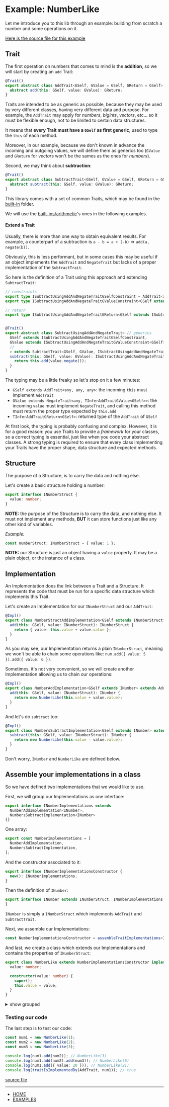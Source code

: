 # Example: NumberLike

Let me introduce you to this lib through an example: building from scratch a number and some operations on it.

[Here is the source file for this example](https://github.com/lifaon74/traits-v2-debug/blob/main/src/number-like/number-like.ts)

## Trait

The first operation on numbers that comes to mind is the **addition**, so we will start by creating an `add` Trait:

```ts
@Trait()
export abstract class AddTrait<GSelf, GValue = GSelf, GReturn = GSelf> {
  abstract add(this: GSelf, value: GValue): GReturn;
}
```

Traits are intended to be as generic as possible, because they may be used by very different classes, having very different data and purpose.
For example, the `AddTrait` may apply for *numbers*, *bigints*, *vectors*, etc...
so it must be flexible enough, not to be limited to certain data structures.

It means that **every Trait must have a `GSelf` as first generic**, used to type the `this` of each method.

Moreover, in our example, because we don't known in advance the incoming and outgoing values, we will define them as generics too
(`GValue` and `GReturn` for *vectors* won't be the sames as the ones for *numbers*).

Second, we may think about **subtraction**:

```ts
@Trait()
export abstract class SubtractTrait<GSelf, GValue = GSelf, GReturn = GSelf> {
  abstract subtract(this: GSelf, value: GValue): GReturn;
}
```

This library comes with a set of common Traits, which may be found in the [built-in](../../built-in) folder.

We will use the [built-ins/arithmetic](../../built-in/arithmetic)'s ones in the following examples.


#### Extend a Trait

Usually, there is more than one way to obtain equivalent results.
For example, a counterpart of a subtraction is `a - b = a + (-b)` => `add(a, negate(b))`.

Obviously, this is less performant, but in some cases this may be useful if an object implements the `AddTrait`
and `NegateTrait` but lacks of a proper implementation of the `SubtractTrait`.

So here is the definition of a Trait using this approach and extending `SubtractTrait`:

```ts
// constraints
export type ISubtractUsingAddAndNegateTraitGSelfConstraint = AddTrait<any, any, any>;
export type ISubtractUsingAddAndNegateTraitGValueConstraint<GSelf extends ISubtractUsingAddAndNegateTraitGSelfConstraint> = NegateTrait<any, TInferAddTraitGValue<GSelf>>;

// return
export type ISubtractUsingAddAndNegateTraitGReturn<GSelf extends ISubtractUsingAddAndNegateTraitGSelfConstraint> = TInferAddTraitGReturn<GSelf>;


@Trait()
export abstract class SubtractUsingAddAndNegateTrait< // generics
  GSelf extends ISubtractUsingAddAndNegateTraitGSelfConstraint,
  GValue extends ISubtractUsingAddAndNegateTraitGValueConstraint<GSelf>
  //
  > extends SubtractTrait<GSelf, GValue, ISubtractUsingAddAndNegateTraitGReturn<GSelf>> {
  subtract(this: GSelf, value: GValue): ISubtractUsingAddAndNegateTraitGReturn<GSelf> {
    return this.add(value.negate());
  }
}
```

The typing may be a little freaky so let's stop on it a few minutes:

- `GSelf extends AddTrait<any, any, any>`: the incoming `this` must implement `AddTrait`
- `GValue extends NegateTrait<any, TInferAddTraitGValue<GSelf>>`: the incoming `value` must implement `NegateTrait`,
and calling this method must return the proper type expected by `this.add`
- `TInferAddTraitGReturn<GSelf>`: returned type of the `AddTrait` of `GSelf`

At first look, the typing is probably confusing and complex.
However, it is for a good reason: you use Traits to provide a *framework* for your classes,
so a correct typing is essential, just like when you code your abstract classes.
A strong typing is required to ensure that every class implementing your Traits have the proper shape, data structure and expected methods.

## Structure

The purpose of a Structure, is to carry the data and nothing else.

Let's create a basic structure holding a number:

```ts
export interface INumberStruct {
  value: number;
}
```


**NOTE:** the purpose of the Structure is to carry the data, and nothing else. It must not implement any methods,
**BUT** it can store functions just like any other kind of variables.

*Example:*

```ts
const numberStruct: INumberStruct = { value: 1 };
```

**NOTE:** our Structure is just an object having a `value` property.
It may be a plain object, or the instance of a class.


## Implementation

An Implementation does the link between a Trait and a Structure.
It represents the code that must be run for a specific data structure which implements this Trait.

Let's create an Implementation for our `INumberStruct` and our `AddTrait`:

```ts
@Impl()
export class NumberStructAddImplementation<GSelf extends INumberStruct> extends AddTrait<GSelf, INumberStruct, INumberStruct> {
  add(this: GSelf, value: INumberStruct): INumberStruct {
    return { value: this.value + value.value };
  }
}
```

As you may see, our Implementation returns a plain `INumberStruct`, meaning we won't be able to chain some operations like:
`num.add({ value: 5 }).add({ value: 6 })`.

Sometimes, it's not very convenient, so we will create another Implementation allowing us to chain our operations:

```ts
@Impl()
export class NumberAddImplementation<GSelf extends INumber> extends AddTrait<GSelf, INumberStruct, INumber> {
  add(this: GSelf, value: INumberStruct): INumber {
    return new NumberLike(this.value + value.value);
  }
}
```

And let's do `subtract` too:

```ts
@Impl()
export class NumbersSubtractImplementation<GSelf extends INumber> extends SubtractTrait<GSelf, INumberStruct, INumber> {
  subtract(this: GSelf, value: INumberStruct): INumber {
    return new NumberLike(this.value - value.value);
  }
}
```

Don't worry, `INumber` and `NumberLike` are defined below.


## Assemble your implementations in a class

So we have defined two implementations that we would like to use.

First, we will group our Implementations as one interface:

```ts
export interface INumberImplementations extends
  NumberAddImplementation<INumber>,
  NumbersSubtractImplementation<INumber>
{}
```

One array:

```ts
export const NumberImplementations = [
  NumberAddImplementation,
  NumbersSubtractImplementation,
];
```

And the constructor associated to it:

```ts
export interface INumberImplementationsConstructor {
  new(): INumberImplementations;
}
```

Then the definition of `INumber`:

```ts
export interface INumber extends INumberStruct, INumberImplementations {
}
```

`INumber` is simply a `INumberStruct` which implements `AddTrait` and `SubtractTrait`.

Next, we assemble our Implementations:

```ts
const NumberImplementationsConstructor = assembleTraitImplementations<INumberImplementationsConstructor>(NumberImplementations);
```

And last, we create a class which extends our Implementations and contains the properties of `INumberStruct`:

```ts
export class NumberLike extends NumberImplementationsConstructor implements INumber {
  value: number;

  constructor(value: number) {
    super();
    this.value = value;
  }
}
```


<details>
<summary>show grouped</summary>
<p>

```ts
export interface INumberImplementations extends
  NumberAddImplementation<INumber>,
  NumbersSubtractImplementation<INumber>
{}

export const NumberImplementations = [
  NumberAddImplementation,
  NumbersSubtractImplementation,
];

export interface INumberImplementationsConstructor {
  new(): INumberImplementations;
}

export interface INumber extends INumberStruct, INumberImplementations {
}

const NumberImplementationsConstructor = AssembleTraitImplementations<INumberImplementationsConstructor>(NumberImplementations);

export class NumberLike extends NumberImplementationsConstructor implements INumber {
  value: number;

  constructor(value: number) {
    super();
    this.value = value;
  }
}
```

</p>
</details>


### Testing our code

The last step is to test our code:

```ts
const num1 = new NumberLike(1);
const num2 = new NumberLike(2);
const num3 = new NumberLike(3);

console.log(num1.add(num2)); // NumberLike(3)
console.log(num1.add(num2).add(num3)); // NumberLike(6)
console.log(num1.add({ value: 20 })); // NumberLike(21)
console.log(traitIsImplementedBy(AddTrait, num1)); // true
```

[source file](https://github.com/lifaon74/traits-v2-debug/blob/main/src/number-like/number-like.ts)

---

- [HOME](../../../README.md)
- [EXAMPLES](./README.md)
